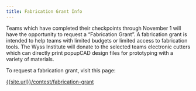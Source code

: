 ```yaml
---
title: Fabrication Grant Info
---
```


Teams which have completed their checkpoints through November 1 will have the opportunity to request a “Fabrication Grant”. A fabrication grant is intended to help teams with limited budgets or limited access to fabrication tools. The Wyss Institute will donate to the selected
teams electronic cutters which can directly print popupCAD design files for prototyping with a variety of materials.

To request a fabrication grant, visit this page:

[{{site.url}}/contest/fabrication-grant]({{site.url}}/contest/fabrication-grant)
